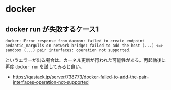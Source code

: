 # docker

## docker run が失敗するケース1

```
docker: Error response from daemon: failed to create endpoint pedantic_margulis on network bridge: failed to add the host (...) <=> sandbox (...) pair interfaces: operation not supported.
```

というエラーが出る場合は、カーネル更新が行われた可能性がある。再起動後に再度 `docker run` を試してみると良い。

* https://qastack.jp/server/738773/docker-failed-to-add-the-pair-interfaces-operation-not-supported

